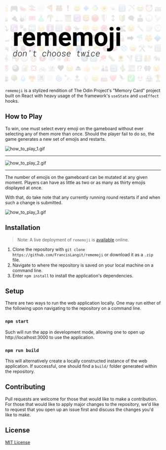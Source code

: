![banner.png](./images/banner.png)

`rememoji` is a stylized rendition of The Odin Project's "Memory Card" project built on React with heavy usage of the framework's `useState` and `useEffect` hooks.

## How to Play

To win, one must select every emoji on the gameboard without ever selecting any of them more than once. Should the player fail to do so, the game generates a new set of emojis and restarts.

![how_to_play_1.gif](./images/how_to_play_1.gif)

---

![how_to_play_2.gif](./images/how_to_play_2.gif)

---

The number of emojis on the gameboard can be mutated at any given moment. Players can have as little as two or as many as thirty emojis displayed at once.

With that, do take note that any currently running round restarts if and when such a change is submitted.

![how_to_play_3.gif](./images/how_to_play_3.gif)

## Installation

> Note: A live deployment of `rememoji` is [available](https://francislangit.github.io/rememoji/) online.

1. Clone the repository with `git clone https://github.com/FrancisLangit/rememoji` or download it as a `.zip` file.
2. Navigate to where the repository is saved on your local machine on a command line.
3. Enter `npm install` to install the application's dependencies.

## Setup

There are two ways to run the web application locally. One may run either of the following upon navigating to the repository on a command line.

### `npm start`

Such will run the app in development mode, allowing one to open up http://localhost:3000 to use the application.

### `npm run build`

This will alternatively create a locally constructed instance of the web application. If successful, one should find a `build/` folder generated within the repository.

## Contributing

Pull requests are welcome for those that would like to make a contribution. For those that would like to apply major changes to the repository, we'd like to request that you open up an issue first and discuss the changes you'd like to make.

## License

[MIT License](https://github.com/FrancisLangit/rememoji/blob/main/LICENSE)
